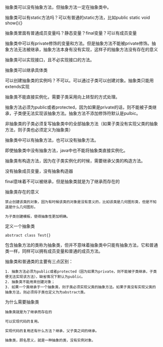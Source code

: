 

抽象类可以没有抽象方法，但抽象方法一定在抽象类中。

抽象类可以有static方法吗？可以有普通的static方法，比如public static void show(){}


抽象类里面有普通成员变量吗？静态变量？final变量？可以有成员变量

抽象类中可以有private修饰的变量和方法。但是抽象方法不能被private修饰。抽象方法无法被继承，抽象方法本身有没有实现，这样子的抽象方法没有存在的意义


抽象类可以实现接口，且不必实现接口的方法。

抽象类可以继承具体类

可以创建抽象类的实例吗？不可以。可以通过子类可以创建对象。抽象类只能用extends实现

抽象类不能直接实例化，需要子类采用向上转型的方式处理。

抽象方法必须为public或者protected，因为如果是private的话，则不能被子类继承，子类便无法实现该抽象方法。抽象方法不添加修饰符默认是pulbic。

非抽象类的子类必须复写抽象类中的全部抽象方法（如果子类没有实现父类的抽象方法，则子类也必须定义为抽象类）

抽象类中可以有抽象方法，也可以没有抽象方法。

即使抽象类中没有抽象方法，java中也不能将抽象类直接实例化。

抽象类有构造方法，因为在子类实例化的时候，需要继承父类的构造方法。

没有抽象成员变量，没有抽象构造器

final意味着不可以被继承，但是抽象类就是为了继承而存在的

抽象类存在的意义
```text
禁止创建该类的对象，因为有时候该类的对象是没有意义的，比如该类是几何图形类，但是不知道是什么几何图形。

为子类创建模板，使得抽象性更加明确。
```

定义一个抽象类
```text
abstract class Test{}
```

包含抽象方法的类称为抽象类，但并不意味着抽象类中只能有抽象方法，它和普通类一样，同样可以拥有成员变量和普通的成员方法。

抽象类和普通类的主要有三点区别：
```text
1. 抽象方法必须为public或者protected（因为如果为private，则不能被子类继承，子类便无法实现该方法），缺省情况下默认为public。
2. 抽象类不能用来创建对象；
3. 如果一个类继承于一个抽象类，则子类必须实现父类的抽象方法。如果子类没有实现父类的抽象方法，则必须将子类也定义为为abstract类。
```

为什么需要抽象类
```text
抽象类就是为了继承而存在的

可以实现代码的复用。

实现代码的复用还有什么方法？继承，父子类之间的继承。

抽象类，顾名思义，就是一种抽象的类，没有实例对象。
```
